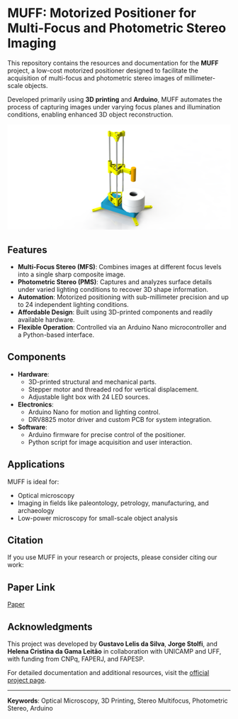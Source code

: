 # MUFF: Motorized Positioner for Multi-Focus and Photometric Stereo Imaging

This repository contains the resources and documentation for the **MUFF** project, a low-cost motorized positioner designed to facilitate the acquisition of multi-focus and photometric stereo images of millimeter-scale objects. 

Developed primarily using **3D printing** and **Arduino**, MUFF automates the process of capturing images under varying focus planes and illumination conditions, enabling enhanced 3D object reconstruction.


![Automated Positioner](imgs/MUFF.png)

## Features
- **Multi-Focus Stereo (MFS)**: Combines images at different focus levels into a single sharp composite image.
- **Photometric Stereo (PMS)**: Captures and analyzes surface details under varied lighting conditions to recover 3D shape information.
- **Automation**: Motorized positioning with sub-millimeter precision and up to 24 independent lighting conditions.
- **Affordable Design**: Built using 3D-printed components and readily available hardware.
- **Flexible Operation**: Controlled via an Arduino Nano microcontroller and a Python-based interface.

## Components
- **Hardware**: 
  - 3D-printed structural and mechanical parts.
  - Stepper motor and threaded rod for vertical displacement.
  - Adjustable light box with 24 LED sources.
- **Electronics**:
  - Arduino Nano for motion and lighting control.
  - DRV8825 motor driver and custom PCB for system integration.
- **Software**:
  - Arduino firmware for precise control of the positioner.
  - Python script for image acquisition and user interaction.

## Applications
MUFF is ideal for:
- Optical microscopy
- Imaging in fields like paleontology, petrology, manufacturing, and archaeology
- Low-power microscopy for small-scale object analysis



## Citation
If you use MUFF in your research or projects, please consider citing our work:

## Paper Link
[Paper](https://www.researchgate.net/publication/358866260_MUFF_A_Low-cost_Motorized_Positioner_Developed_by_Additive_Manufacturing_to_Obtain_Multi-focus_Images)

## Acknowledgments
This project was developed by **Gustavo Lelis da Silva**, **Jorge Stolfi**, and **Helena Cristina da Gama Leitão** in collaboration with UNICAMP and UFF, with funding from CNPq, FAPERJ, and FAPESP.

For detailed documentation and additional resources, visit the [official project page](http://www.ic.uff.br/~hcgl/Muff-index.html).



---

**Keywords**: Optical Microscopy, 3D Printing, Stereo Multifocus, Photometric Stereo, Arduino
